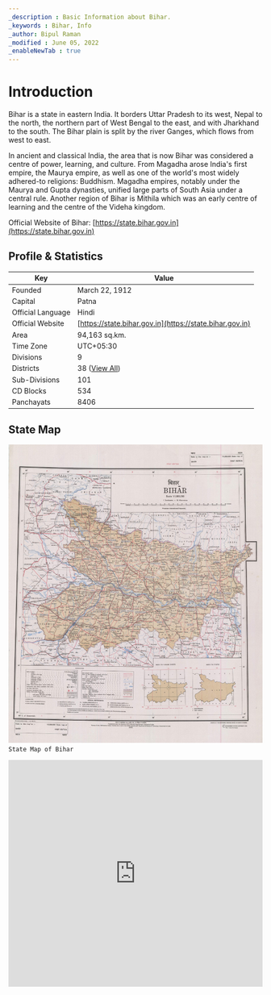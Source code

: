 ```yaml
---
_description : Basic Information about Bihar.
_keywords : Bihar, Info
_author: Bipul Raman
_modified : June 05, 2022
_enableNewTab : true
---
```


# Introduction

Bihar is a state in eastern India. It borders Uttar Pradesh to its west, Nepal to the north, the northern part of West Bengal to the east, and with Jharkhand to the south. The Bihar plain is split by the river Ganges, which flows from west to east.

In ancient and classical India, the area that is now Bihar was considered a centre of power, learning, and culture. From Magadha arose India's first empire, the Maurya empire, as well as one of the world's most widely adhered-to religions: Buddhism. Magadha empires, notably under the Maurya and Gupta dynasties, unified large parts of South Asia under a central rule. Another region of Bihar is Mithila which was an early centre of learning and the centre of the Videha kingdom.

Official Website of Bihar: [https://state.bihar.gov.in](https://state.bihar.gov.in)

## Profile & Statistics

| Key  | Value  |
|---------|---------|
| Founded | March 22, 1912 |
| Capital | Patna |
| Official Language | Hindi |
| Official Website | [https://state.bihar.gov.in](https://state.bihar.gov.in) |
| Area | 94,163 sq.km. |
| Time Zone | UTC+05:30 |
| Divisions | 9 |
| Districts | 38 ([View All](./Districts.md)) |
| Sub-Divisions | 101 |
| CD Blocks | 534 |
| Panchayats | 8406 |

## State Map

![State Map of Bihar](Images/Bihar_Map.jpg)
`State Map of Bihar`

<iframe src="https://www.google.com/maps/embed?pb=!1m18!1m12!1m3!1d1837570.4005406757!2d84.68113936122488!3d25.902216381344104!2m3!1f0!2f0!3f0!3m2!1i1024!2i768!4f13.1!3m3!1m2!1s0x39ed5844f0bb6903%3A0x57ad3fed1bbae325!2sBihar!5e0!3m2!1sen!2sin!4v1654418196912!5m2!1sen!2sin" width="100%" height="450" style="border:0;" allowfullscreen="" loading="lazy" referrerpolicy="no-referrer-when-downgrade"></iframe>
